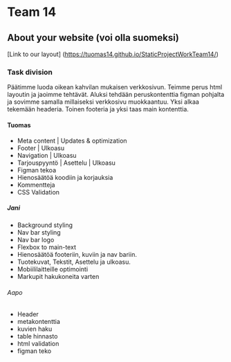 # Team 14

## About your website (voi olla suomeksi)

[Link to our layout]
(https://tuomas14.github.io/StaticProjectWorkTeam14/)

### Task division

Päätimme luoda oikean kahvilan mukaisen verkkosivun.
Teimme perus html layoutin ja jaoimme tehtävät.
Aluksi tehdään peruskontenttia figman pohjalta ja sovimme samalla millaiseksi verkkosivu muokkaantuu.
Yksi alkaa tekemään headeria. Toinen footeria ja yksi taas main kontenttia. 

#### Tuomas
- Meta content | Updates & optimization 
- Footer | Ulkoasu
- Navigation | Ulkoasu
- Tarjouspyyntö | Asettelu | Ulkoasu
- Figman tekoa
- Hienosäätöä koodiin ja korjauksia
- Kommentteja
- CSS Validation

##### Jani
- Background styling
- Nav bar styling
- Nav bar logo
- Flexbox to main-text
- Hienosäätöä footeriin, kuviin ja nav bariin.
- Tuotekuvat, Tekstit, Asettelu ja ulkoasu.
- Mobiililaitteille optimointi
- Markupit hakukoneita varten

###### Aapo
- Header
- metakontenttia
- kuvien haku
- table hinnasto
- html validation
- figman teko